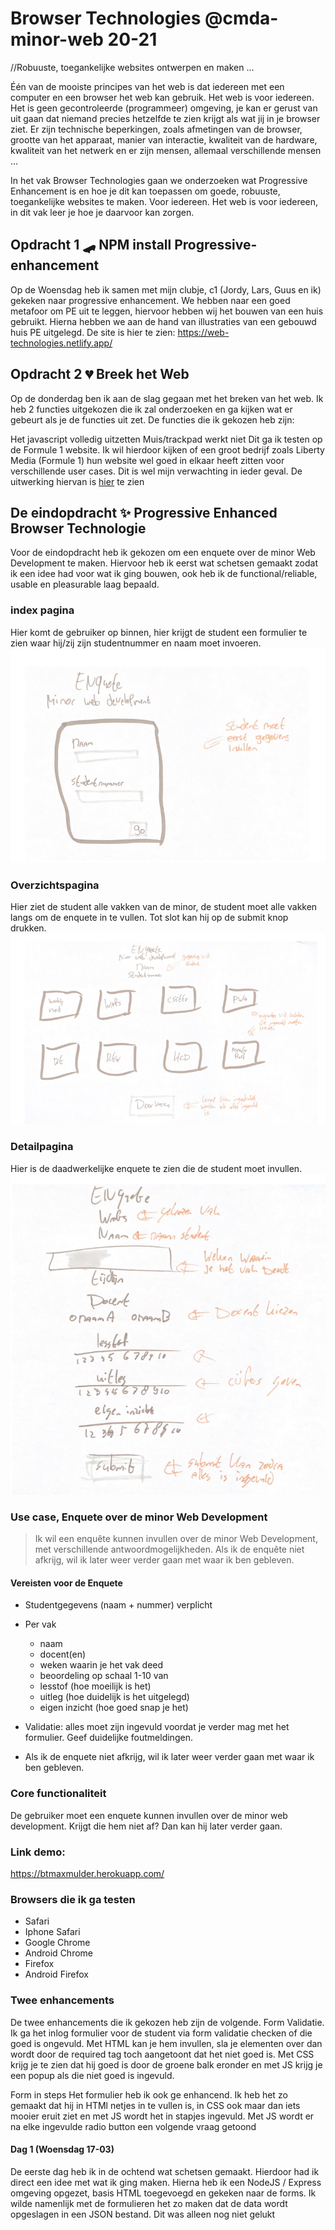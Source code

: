 # Browser Technologies @cmda-minor-web 20-21
//Robuuste, toegankelijke websites ontwerpen en maken …

Één van de mooiste principes van het web is dat iedereen met een computer en een browser het web kan gebruik. Het web is voor iedereen. Het is geen gecontroleerde (programmeer) omgeving, je kan er gerust van uit gaan dat niemand precies hetzelfde te zien krijgt als wat jij in je browser ziet. Er zijn technische beperkingen, zoals afmetingen van de browser, grootte van het apparaat, manier van interactie, kwaliteit van de hardware, kwaliteit van het netwerk en er zijn mensen, allemaal verschillende mensen ...

In het vak Browser Technologies gaan we onderzoeken wat Progressive Enhancement is en hoe je dit kan toepassen om goede, robuuste, toegankelijke websites te maken. Voor iedereen. Het web is voor iedereen, in dit vak leer je hoe je daarvoor kan zorgen.


## Opdracht 1 🛹 NPM install Progressive- enhancement 
Op de Woensdag heb ik samen met mijn clubje, c1 (Jordy, Lars, Guus en ik) gekeken naar progressive enhancement. We hebben naar een goed metafoor om PE uit te leggen, hiervoor hebben wij het bouwen van een huis gebruikt. Hierna hebben we aan de hand van illustraties van een gebouwd huis PE uitgelegd.
De site is hier te zien: https://web-technologies.netlify.app/




## Opdracht 2 💔 Breek het Web
Op de donderdag ben ik aan de slag gegaan met het breken van het web. Ik heb 2 functies uitgekozen die ik zal onderzoeken en ga kijken wat er gebeurt als je de functies uit zet. De functies die ik gekozen heb zijn:

Het javascript volledig uitzetten
Muis/trackpad werkt niet Dit ga ik testen op de Formule 1 website. Ik wil hierdoor kijken of een groot bedrijf zoals Liberty Media (Formule 1) hun website wel goed in elkaar heeft zitten voor verschillende user cases. Dit is wel mijn verwachting in ieder geval.
De uitwerking hiervan is [hier](https://github.com/kilroy763/browser-technologies-2021/wiki/Opdracht-2-%F0%9F%92%94-Breek-het-Web)
 te zien

## De eindopdracht ✨ Progressive Enhanced Browser Technologie
Voor de eindopdracht heb ik gekozen om een enquete over de minor Web Development te maken. Hiervoor heb ik eerst wat schetsen gemaakt zodat ik een idee had voor wat ik ging bouwen, ook heb ik de functional/reliable, usable en pleasurable laag bepaald.

### index pagina
Hier komt de gebruiker op binnen, hier krijgt de student een formulier te zien waar hij/zij zijn studentnummer en naam moet invoeren.
![Schets 1](https://github.com/kilroy763/browser-technologies-2021/blob/master/docs/img/schets1.jpg?raw=true)

### Overzichtspagina 
Hier ziet de student alle vakken van de minor, de student moet alle vakken langs om de enquete in te vullen. Tot slot kan hij op de submit knop drukken.
![Schets 2](https://github.com/kilroy763/browser-technologies-2021/blob/master/docs/img/schets2.jpg?raw=true)

### Detailpagina
Hier is de daadwerkelijke enquete te zien die de student moet invullen.
![Schets 3](https://github.com/kilroy763/browser-technologies-2021/blob/master/docs/img/schets3.jpg?raw=true)

### Use case, Enquete over de minor Web Development
> Ik wil een enquête kunnen invullen over de minor Web Development, met verschillende antwoordmogelijkheden. Als ik de enquête niet afkrijg, wil ik later weer verder gaan met waar ik ben gebleven.

#### Vereisten voor de Enquete

- Studentgegevens (naam + nummer) verplicht
- Per vak 
	- naam
	- docent(en)
	- weken waarin je het vak deed
	- beoordeling op schaal 1-10 van
	- lesstof (hoe moeilijk is het)
	- uitleg (hoe duidelijk is het uitgelegd)
	- eigen inzicht (hoe goed snap je het)
	
- Validatie: alles moet zijn ingevuld voordat je verder mag met het formulier. Geef duidelijke foutmeldingen.
- Als ik de enquete niet afkrijg, wil ik later weer verder gaan met waar ik ben gebleven.

### Core functionaliteit
De gebruiker moet een enquete kunnen invullen over de minor web development. Krijgt die hem niet af? Dan kan hij later verder gaan.

### Link demo:
https://btmaxmulder.herokuapp.com/

### Browsers die ik ga testen
* Safari
* Iphone Safari
* Google Chrome
* Android Chrome
* Firefox
* Android Firefox

### Twee enhancements
De twee enhancements die ik gekozen heb zijn de volgende. 
Form Validatie. Ik ga het inlog formulier voor de student via form validatie checken of die goed is ongevuld. Met HTML kan je hem invullen, sla je elementen over dan wordt door de required tag toch aangetoont dat het niet goed is. Met CSS krijg je te zien dat hij goed is door de groene balk eronder en met JS krijg je een popup als die niet goed is ingevuld.

Form in steps
Het formulier heb ik ook ge enhancend. Ik heb het zo gemaakt dat hij in HTMl netjes in te vullen is, in CSS ook maar dan iets mooier eruit ziet en met JS wordt het in stapjes ingevuld. Met JS wordt er na elke ingevulde radio button een volgende vraag getoond


#### Dag 1 (Woensdag 17-03)
De eerste dag heb ik in de ochtend wat schetsen gemaakt. Hierdoor had ik direct een idee met wat ik ging maken. Hierna heb ik een NodeJS / Express omgeving opgezet, basis HTML toegevoegd en gekeken naar de forms. Ik wilde namenlijk met de formulieren het zo maken dat de data wordt opgeslagen in een JSON bestand. Dit was alleen nog niet gelukt
